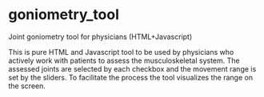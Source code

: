 # goniometry_tool
Joint goniometry tool for physicians (HTML+Javascript)

This is pure HTML and Javascript tool to be used by physicians who actively work with patients to assess the musculoskeletal system.
The assessed joints are selected by each checkbox and the movement range is set by the sliders. To facilitate the process the tool visualizes the range on the screen.
